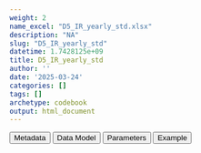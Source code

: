 ```yaml
---
weight: 2
name_excel: "D5_IR_yearly_std.xlsx"
description: "NA"
slug: "D5_IR_yearly_std"
datetime: 1.7428125e+09
title: D5_IR_yearly_std
author: ''
date: '2025-03-24'
categories: []
tags: []
archetype: codebook
output: html_document
---
```


<script src="/rmarkdown-libs/core-js/shim.min.js"></script>
<script src="/rmarkdown-libs/react/react.min.js"></script>
<script src="/rmarkdown-libs/react/react-dom.min.js"></script>
<script src="/rmarkdown-libs/reactwidget/react-tools.js"></script>
<script src="/rmarkdown-libs/htmlwidgets/htmlwidgets.js"></script>
<link href="/rmarkdown-libs/reactable/reactable.css" rel="stylesheet" />
<script src="/rmarkdown-libs/reactable-binding/reactable.js"></script>
<div class="tab">
<button class="tablinks" onclick="openCity(event, &#39;Metadata&#39;)" id="defaultOpen">Metadata</button>
<button class="tablinks" onclick="openCity(event, &#39;Data Model&#39;)">Data Model</button>
<button class="tablinks" onclick="openCity(event, &#39;Parameters&#39;)">Parameters</button>
<button class="tablinks" onclick="openCity(event, &#39;Example&#39;)">Example</button>
</div>
<div id="Metadata" class="tabcontent">
<div id="htmlwidget-1" class="reactable html-widget" style="width:auto;height:600px;"></div>
<script type="application/json" data-for="htmlwidget-1">{"x":{"tag":{"name":"Reactable","attribs":{"data":{"medatata_name":["Name of the dataset","Content of the dataset","Unit of observation","Dataset where the list of UoOs is fully listed and with 1 record per UoO","How many observations per UoO","Variables capturing the UoO","Primary key","Parameters",null,null,null,null,null,null,null,null,null,null,null,null],"metadata_content":["D5_IR_yearly_std",null,null,null,"1",null,null,null,null,null,null,null,null,null,null,null,null,null,null,null]},"columns":[{"id":"medatata_name","name":"medatata_name","type":"character"},{"id":"metadata_content","name":"metadata_content","type":"character"}],"sortable":false,"searchable":true,"pagination":false,"highlight":true,"bordered":true,"striped":true,"style":{"maxWidth":1800},"height":"600px","dataKey":"a9cc04ca89b2655531fbb54641759615"},"children":[]},"class":"reactR_markup"},"evals":[],"jsHooks":[]}</script>
</div>
<div id="Data Model" class="tabcontent">
<div id="htmlwidget-2" class="reactable html-widget" style="width:auto;height:600px;"></div>
<script type="application/json" data-for="htmlwidget-2">{"x":{"tag":{"name":"Reactable","attribs":{"data":{"VarName":["year","IR_std_B_event","lb_std_B_event","ub_std_B_event",null,null,null,null,null,null,null,null,null,null,null,null,null,null,null,null],"Description":[null,"standardised incidence rate of this event","lower bound of the 95% CI of the standardised rate for this event","upper bound of the 95% CI of the standardised rate for this event",null,null,null,null,null,null,null,null,null,null,null,null,null,null,null,null],"Format":["string","float","float","float",null,null,null,null,null,null,null,null,null,null,null,null,null,null,null,null],"Vocabulary":["2020\n2019",null,null,null,null,null,null,null,null,null,null,null,null,null,null,null,null,null,null,null],"Parameters":[null,"event","event","event",null,null,null,null,null,null,null,null,null,null,null,null,null,null,null,null],"Notes and examples":[null,null,null,null,null,null,null,null,null,null,null,null,null,null,null,null,null,null,null,null],"Source tables and variables":[null,null,null,null,null,null,null,null,null,null,null,null,null,null,null,null,null,null,null,null],"Retrieved":["yes",null,null,null,null,null,null,null,null,null,null,null,null,null,null,null,null,null,null,null],"Calculated":[null,null,null,null,null,null,null,null,null,null,null,null,null,null,null,null,null,null,null,null],"Algorithm_id":[null,null,null,null,null,null,null,null,null,null,null,null,null,null,null,null,null,null,null,null],"Rule":[null,"R package dsr","R package dsr","R package dsr",null,null,null,null,null,null,null,null,null,null,null,null,null,null,null,null]},"columns":[{"id":"VarName","name":"VarName","type":"character"},{"id":"Description","name":"Description","type":"character"},{"id":"Format","name":"Format","type":"character"},{"id":"Vocabulary","name":"Vocabulary","type":"character"},{"id":"Parameters","name":"Parameters","type":"character"},{"id":"Notes and examples","name":"Notes and examples","type":"logical"},{"id":"Source tables and variables","name":"Source tables and variables","type":"logical"},{"id":"Retrieved","name":"Retrieved","type":"character"},{"id":"Calculated","name":"Calculated","type":"logical"},{"id":"Algorithm_id","name":"Algorithm_id","type":"logical"},{"id":"Rule","name":"Rule","type":"character"}],"sortable":false,"searchable":true,"pagination":false,"highlight":true,"bordered":true,"striped":true,"style":{"maxWidth":1800},"height":"600px","dataKey":"710e7a795036acad564c2f3056ad9754"},"children":[]},"class":"reactR_markup"},"evals":[],"jsHooks":[]}</script>
</div>
<div id="Parameters" class="tabcontent">
<div id="htmlwidget-3" class="reactable html-widget" style="width:auto;height:600px;"></div>
<script type="application/json" data-for="htmlwidget-3">{"x":{"tag":{"name":"Reactable","attribs":{"data":{"parameter in the variable name":["event",null,null,null,null,null,null,null,null,null,null,null,null,null,null,null,null,null,null,null],"values":[null,null,null,null,null,null,null,null,null,null,null,null,null,null,null,null,null,null,null,null],"name of macro":[null,null,null,null,null,null,null,null,null,null,null,null,null,null,null,null,null,null,null,null],"assigned in":[null,null,null,null,null,null,null,null,null,null,null,null,null,null,null,null,null,null,null,null]},"columns":[{"id":"parameter in the variable name","name":"parameter in the variable name","type":"character"},{"id":"values","name":"values","type":"logical"},{"id":"name of macro","name":"name of macro","type":"logical"},{"id":"assigned in","name":"assigned in","type":"logical"}],"sortable":false,"searchable":true,"pagination":false,"highlight":true,"bordered":true,"striped":true,"style":{"maxWidth":1800},"height":"600px","dataKey":"1632247dd73171e3478306b2234a82ed"},"children":[]},"class":"reactR_markup"},"evals":[],"jsHooks":[]}</script>
</div>
<div id="Example" class="tabcontent">
<div id="htmlwidget-4" class="reactable html-widget" style="width:auto;height:600px;"></div>
<script type="application/json" data-for="htmlwidget-4">{"x":{"tag":{"name":"Reactable","attribs":{"data":{"year":[2019,2020,2020,"NA","NA","NA","NA","NA","NA","NA","NA","NA","NA","NA","NA","NA","NA","NA","NA","NA"],"IR_std_B_COAGDIS_event":[284.26,275.69,0,"NA","NA","NA","NA","NA","NA","NA","NA","NA","NA","NA","NA","NA","NA","NA","NA","NA"],"lb_std_B_COAGDIS_event":[185.79,179.95,"NA","NA","NA","NA","NA","NA","NA","NA","NA","NA","NA","NA","NA","NA","NA","NA","NA","NA"],"ub_std_B_COAGDIS_event":[416.32,404.21,"NA","NA","NA","NA","NA","NA","NA","NA","NA","NA","NA","NA","NA","NA","NA","NA","NA","NA"],"IR_std_B_DIC_event":[0,0,0,"NA","NA","NA","NA","NA","NA","NA","NA","NA","NA","NA","NA","NA","NA","NA","NA","NA"],"lb_std_B_DIC_event":[null,null,null,null,null,null,null,null,null,null,null,null,null,null,null,null,null,null,null,null],"ub_std_B_DIC_event":[null,null,null,null,null,null,null,null,null,null,null,null,null,null,null,null,null,null,null,null],"IR_std_B_HAEMOPHAGOLYNPHOHISTIO_event":[0,0,0,"NA","NA","NA","NA","NA","NA","NA","NA","NA","NA","NA","NA","NA","NA","NA","NA","NA"],"lb_std_B_HAEMOPHAGOLYNPHOHISTIO_event":[null,null,null,null,null,null,null,null,null,null,null,null,null,null,null,null,null,null,null,null],"ub_std_B_HAEMOPHAGOLYNPHOHISTIO_event":[null,null,null,null,null,null,null,null,null,null,null,null,null,null,null,null,null,null,null,null],"IR_std_B_ITP_event":[11.99,0,0,"NA","NA","NA","NA","NA","NA","NA","NA","NA","NA","NA","NA","NA","NA","NA","NA","NA"],"lb_std_B_ITP_event":[0.3,"NA","NA","NA","NA","NA","NA","NA","NA","NA","NA","NA","NA","NA","NA","NA","NA","NA","NA","NA"],"ub_std_B_ITP_event":[66.8,"NA","NA","NA","NA","NA","NA","NA","NA","NA","NA","NA","NA","NA","NA","NA","NA","NA","NA","NA"],"IR_std_B_TTS_event":[249.21,217.59,0,"NA","NA","NA","NA","NA","NA","NA","NA","NA","NA","NA","NA","NA","NA","NA","NA","NA"],"lb_std_B_TTS_event":[158.12,134.64,"NA","NA","NA","NA","NA","NA","NA","NA","NA","NA","NA","NA","NA","NA","NA","NA","NA","NA"],"ub_std_B_TTS_event":[373.69,332.71,"NA","NA","NA","NA","NA","NA","NA","NA","NA","NA","NA","NA","NA","NA","NA","NA","NA","NA"],"IR_std_C_ARRH_event":[170.26,147.42,0,"NA","NA","NA","NA","NA","NA","NA","NA","NA","NA","NA","NA","NA","NA","NA","NA","NA"],"lb_std_C_ARRH_event":[94.32,82.73,"NA","NA","NA","NA","NA","NA","NA","NA","NA","NA","NA","NA","NA","NA","NA","NA","NA","NA"],"ub_std_C_ARRH_event":[282.95,242.67,"NA","NA","NA","NA","NA","NA","NA","NA","NA","NA","NA","NA","NA","NA","NA","NA","NA","NA"],"IR_std_C_CAD_event":[129.34,129.18,0,"NA","NA","NA","NA","NA","NA","NA","NA","NA","NA","NA","NA","NA","NA","NA","NA","NA"],"lb_std_C_CAD_event":[67.84,66.07,"NA","NA","NA","NA","NA","NA","NA","NA","NA","NA","NA","NA","NA","NA","NA","NA","NA","NA"],"ub_std_C_CAD_event":[223.56,227.28,"NA","NA","NA","NA","NA","NA","NA","NA","NA","NA","NA","NA","NA","NA","NA","NA","NA","NA"],"IR_std_C_MYOCARD_event":[0,0,0,"NA","NA","NA","NA","NA","NA","NA","NA","NA","NA","NA","NA","NA","NA","NA","NA","NA"],"lb_std_C_MYOCARD_event":[null,null,null,null,null,null,null,null,null,null,null,null,null,null,null,null,null,null,null,null],"ub_std_C_MYOCARD_event":[null,null,null,null,null,null,null,null,null,null,null,null,null,null,null,null,null,null,null,null],"IR_std_C_PERICARD_event":[0,11.16,0,"NA","NA","NA","NA","NA","NA","NA","NA","NA","NA","NA","NA","NA","NA","NA","NA","NA"],"lb_std_C_PERICARD_event":["NA",0.28,"NA","NA","NA","NA","NA","NA","NA","NA","NA","NA","NA","NA","NA","NA","NA","NA","NA","NA"],"ub_std_C_PERICARD_event":["NA",62.19,"NA","NA","NA","NA","NA","NA","NA","NA","NA","NA","NA","NA","NA","NA","NA","NA","NA","NA"],"IR_std_D_LIVERACUTE_event":[18.23,12.04,0,"NA","NA","NA","NA","NA","NA","NA","NA","NA","NA","NA","NA","NA","NA","NA","NA","NA"],"lb_std_D_LIVERACUTE_event":[2.02,0.3,"NA","NA","NA","NA","NA","NA","NA","NA","NA","NA","NA","NA","NA","NA","NA","NA","NA","NA"],"ub_std_D_LIVERACUTE_event":[67.99,67.06,"NA","NA","NA","NA","NA","NA","NA","NA","NA","NA","NA","NA","NA","NA","NA","NA","NA","NA"],"IR_std_D_PANCRACUTE_event":[41.52,41.13,0,"NA","NA","NA","NA","NA","NA","NA","NA","NA","NA","NA","NA","NA","NA","NA","NA","NA"],"lb_std_D_PANCRACUTE_event":[10.95,10.86,"NA","NA","NA","NA","NA","NA","NA","NA","NA","NA","NA","NA","NA","NA","NA","NA","NA","NA"],"ub_std_D_PANCRACUTE_event":[108.05,107,"NA","NA","NA","NA","NA","NA","NA","NA","NA","NA","NA","NA","NA","NA","NA","NA","NA","NA"],"IR_std_E_DM1_event":[0,17.12,0,"NA","NA","NA","NA","NA","NA","NA","NA","NA","NA","NA","NA","NA","NA","NA","NA","NA"],"lb_std_E_DM1_event":["NA",0.43,"NA","NA","NA","NA","NA","NA","NA","NA","NA","NA","NA","NA","NA","NA","NA","NA","NA","NA"],"ub_std_E_DM1_event":["NA",95.39,"NA","NA","NA","NA","NA","NA","NA","NA","NA","NA","NA","NA","NA","NA","NA","NA","NA","NA"],"IR_std_E_THYROIDAUTOIMM_event":[124.99,79.37,0,"NA","NA","NA","NA","NA","NA","NA","NA","NA","NA","NA","NA","NA","NA","NA","NA","NA"],"lb_std_E_THYROIDAUTOIMM_event":[55.85,28.41,"NA","NA","NA","NA","NA","NA","NA","NA","NA","NA","NA","NA","NA","NA","NA","NA","NA","NA"],"ub_std_E_THYROIDAUTOIMM_event":[240.86,175.26,"NA","NA","NA","NA","NA","NA","NA","NA","NA","NA","NA","NA","NA","NA","NA","NA","NA","NA"],"IR_std_E_THYROIDSUBACUTE_event":[0,0,0,"NA","NA","NA","NA","NA","NA","NA","NA","NA","NA","NA","NA","NA","NA","NA","NA","NA"],"lb_std_E_THYROIDSUBACUTE_event":[null,null,null,null,null,null,null,null,null,null,null,null,null,null,null,null,null,null,null,null],"ub_std_E_THYROIDSUBACUTE_event":[null,null,null,null,null,null,null,null,null,null,null,null,null,null,null,null,null,null,null,null],"IR_std_G_KIACUTE_event":[25.15,81.44,0,"NA","NA","NA","NA","NA","NA","NA","NA","NA","NA","NA","NA","NA","NA","NA","NA","NA"],"lb_std_G_KIACUTE_event":[4.85,38.17,"NA","NA","NA","NA","NA","NA","NA","NA","NA","NA","NA","NA","NA","NA","NA","NA","NA","NA"],"ub_std_G_KIACUTE_event":[75.67,152.09,"NA","NA","NA","NA","NA","NA","NA","NA","NA","NA","NA","NA","NA","NA","NA","NA","NA","NA"],"IR_std_Im_ANAPHYLAXIS_event":[0,0,0,"NA","NA","NA","NA","NA","NA","NA","NA","NA","NA","NA","NA","NA","NA","NA","NA","NA"],"lb_std_Im_ANAPHYLAXIS_event":[null,null,null,null,null,null,null,null,null,null,null,null,null,null,null,null,null,null,null,null],"ub_std_Im_ANAPHYLAXIS_event":[null,null,null,null,null,null,null,null,null,null,null,null,null,null,null,null,null,null,null,null],"IR_std_Im_KAWASAKI_event":[19.05,0,0,"NA","NA","NA","NA","NA","NA","NA","NA","NA","NA","NA","NA","NA","NA","NA","NA","NA"],"lb_std_Im_KAWASAKI_event":[0.48,"NA","NA","NA","NA","NA","NA","NA","NA","NA","NA","NA","NA","NA","NA","NA","NA","NA","NA","NA"],"ub_std_Im_KAWASAKI_event":[106.14,"NA","NA","NA","NA","NA","NA","NA","NA","NA","NA","NA","NA","NA","NA","NA","NA","NA","NA","NA"],"IR_std_M_RHABDOMYOLISIS_event":[0,0,0,"NA","NA","NA","NA","NA","NA","NA","NA","NA","NA","NA","NA","NA","NA","NA","NA","NA"],"lb_std_M_RHABDOMYOLISIS_event":[null,null,null,null,null,null,null,null,null,null,null,null,null,null,null,null,null,null,null,null],"ub_std_M_RHABDOMYOLISIS_event":[null,null,null,null,null,null,null,null,null,null,null,null,null,null,null,null,null,null,null,null],"IR_std_N_ADEM_event":[0,0,0,"NA","NA","NA","NA","NA","NA","NA","NA","NA","NA","NA","NA","NA","NA","NA","NA","NA"],"lb_std_N_ADEM_event":[null,null,null,null,null,null,null,null,null,null,null,null,null,null,null,null,null,null,null,null],"ub_std_N_ADEM_event":[null,null,null,null,null,null,null,null,null,null,null,null,null,null,null,null,null,null,null,null],"IR_std_N_BELLP_event":[0,0,0,"NA","NA","NA","NA","NA","NA","NA","NA","NA","NA","NA","NA","NA","NA","NA","NA","NA"],"lb_std_N_BELLP_event":[null,null,null,null,null,null,null,null,null,null,null,null,null,null,null,null,null,null,null,null],"ub_std_N_BELLP_event":[null,null,null,null,null,null,null,null,null,null,null,null,null,null,null,null,null,null,null,null],"IR_std_N_CONVULGEN_event":[32.9,15.8,0,"NA","NA","NA","NA","NA","NA","NA","NA","NA","NA","NA","NA","NA","NA","NA","NA","NA"],"lb_std_N_CONVULGEN_event":[5.07,0.4,"NA","NA","NA","NA","NA","NA","NA","NA","NA","NA","NA","NA","NA","NA","NA","NA","NA","NA"],"ub_std_N_CONVULGEN_event":[108.61,88.05,"NA","NA","NA","NA","NA","NA","NA","NA","NA","NA","NA","NA","NA","NA","NA","NA","NA","NA"],"IR_std_N_CVST_event":[11.66,0,0,"NA","NA","NA","NA","NA","NA","NA","NA","NA","NA","NA","NA","NA","NA","NA","NA","NA"],"lb_std_N_CVST_event":[0.3,"NA","NA","NA","NA","NA","NA","NA","NA","NA","NA","NA","NA","NA","NA","NA","NA","NA","NA","NA"],"ub_std_N_CVST_event":[64.94,"NA","NA","NA","NA","NA","NA","NA","NA","NA","NA","NA","NA","NA","NA","NA","NA","NA","NA","NA"],"IR_std_N_GBS_event":[0,15.82,0,"NA","NA","NA","NA","NA","NA","NA","NA","NA","NA","NA","NA","NA","NA","NA","NA","NA"],"lb_std_N_GBS_event":["NA",0.4,"NA","NA","NA","NA","NA","NA","NA","NA","NA","NA","NA","NA","NA","NA","NA","NA","NA","NA"],"ub_std_N_GBS_event":["NA",88.12,"NA","NA","NA","NA","NA","NA","NA","NA","NA","NA","NA","NA","NA","NA","NA","NA","NA","NA"],"IR_std_N_HEARINGLOSS_event":[0,10.67,0,"NA","NA","NA","NA","NA","NA","NA","NA","NA","NA","NA","NA","NA","NA","NA","NA","NA"],"lb_std_N_HEARINGLOSS_event":["NA",0.27,"NA","NA","NA","NA","NA","NA","NA","NA","NA","NA","NA","NA","NA","NA","NA","NA","NA","NA"],"ub_std_N_HEARINGLOSS_event":["NA",59.43,"NA","NA","NA","NA","NA","NA","NA","NA","NA","NA","NA","NA","NA","NA","NA","NA","NA","NA"],"IR_std_N_MENINGOENC_event":[0,0,0,"NA","NA","NA","NA","NA","NA","NA","NA","NA","NA","NA","NA","NA","NA","NA","NA","NA"],"lb_std_N_MENINGOENC_event":[null,null,null,null,null,null,null,null,null,null,null,null,null,null,null,null,null,null,null,null],"ub_std_N_MENINGOENC_event":[null,null,null,null,null,null,null,null,null,null,null,null,null,null,null,null,null,null,null,null],"IR_std_N_MYELITISTRANSV_event":[0,0,0,"NA","NA","NA","NA","NA","NA","NA","NA","NA","NA","NA","NA","NA","NA","NA","NA","NA"],"lb_std_N_MYELITISTRANSV_event":[null,null,null,null,null,null,null,null,null,null,null,null,null,null,null,null,null,null,null,null],"ub_std_N_MYELITISTRANSV_event":[null,null,null,null,null,null,null,null,null,null,null,null,null,null,null,null,null,null,null,null],"IR_std_N_NARCOLEPSY_event":[0,0,0,"NA","NA","NA","NA","NA","NA","NA","NA","NA","NA","NA","NA","NA","NA","NA","NA","NA"],"lb_std_N_NARCOLEPSY_event":[null,null,null,null,null,null,null,null,null,null,null,null,null,null,null,null,null,null,null,null],"ub_std_N_NARCOLEPSY_event":[null,null,null,null,null,null,null,null,null,null,null,null,null,null,null,null,null,null,null,null],"IR_std_N_STROKEHEMO_event":[22.96,57.23,0,"NA","NA","NA","NA","NA","NA","NA","NA","NA","NA","NA","NA","NA","NA","NA","NA","NA"],"lb_std_N_STROKEHEMO_event":[2.78,18.57,"NA","NA","NA","NA","NA","NA","NA","NA","NA","NA","NA","NA","NA","NA","NA","NA","NA","NA"],"ub_std_N_STROKEHEMO_event":[82.95,133.61,"NA","NA","NA","NA","NA","NA","NA","NA","NA","NA","NA","NA","NA","NA","NA","NA","NA","NA"],"IR_std_O_DEATHSUDDEN_event":[0,0,0,"NA","NA","NA","NA","NA","NA","NA","NA","NA","NA","NA","NA","NA","NA","NA","NA","NA"],"lb_std_O_DEATHSUDDEN_event":[null,null,null,null,null,null,null,null,null,null,null,null,null,null,null,null,null,null,null,null],"ub_std_O_DEATHSUDDEN_event":[null,null,null,null,null,null,null,null,null,null,null,null,null,null,null,null,null,null,null,null],"IR_std_O_MIS_event":[0,0,0,"NA","NA","NA","NA","NA","NA","NA","NA","NA","NA","NA","NA","NA","NA","NA","NA","NA"],"lb_std_O_MIS_event":[null,null,null,null,null,null,null,null,null,null,null,null,null,null,null,null,null,null,null,null],"ub_std_O_MIS_event":[null,null,null,null,null,null,null,null,null,null,null,null,null,null,null,null,null,null,null,null],"IR_std_R_ARDS_event":[0,0,0,"NA","NA","NA","NA","NA","NA","NA","NA","NA","NA","NA","NA","NA","NA","NA","NA","NA"],"lb_std_R_ARDS_event":[null,null,null,null,null,null,null,null,null,null,null,null,null,null,null,null,null,null,null,null],"ub_std_R_ARDS_event":[null,null,null,null,null,null,null,null,null,null,null,null,null,null,null,null,null,null,null,null],"IR_std_Sk_ERYTHMULTI_event":[0,0,0,"NA","NA","NA","NA","NA","NA","NA","NA","NA","NA","NA","NA","NA","NA","NA","NA","NA"],"lb_std_Sk_ERYTHMULTI_event":[null,null,null,null,null,null,null,null,null,null,null,null,null,null,null,null,null,null,null,null],"ub_std_Sk_ERYTHMULTI_event":[null,null,null,null,null,null,null,null,null,null,null,null,null,null,null,null,null,null,null,null],"IR_std_Sk_SCAR_event":[0,0,0,"NA","NA","NA","NA","NA","NA","NA","NA","NA","NA","NA","NA","NA","NA","NA","NA","NA"],"lb_std_Sk_SCAR_event":[null,null,null,null,null,null,null,null,null,null,null,null,null,null,null,null,null,null,null,null],"ub_std_Sk_SCAR_event":[null,null,null,null,null,null,null,null,null,null,null,null,null,null,null,null,null,null,null,null],"IR_std_SO_ANOSMIAAGEUSIA_event":[0,0,0,"NA","NA","NA","NA","NA","NA","NA","NA","NA","NA","NA","NA","NA","NA","NA","NA","NA"],"lb_std_SO_ANOSMIAAGEUSIA_event":[null,null,null,null,null,null,null,null,null,null,null,null,null,null,null,null,null,null,null,null],"ub_std_SO_ANOSMIAAGEUSIA_event":[null,null,null,null,null,null,null,null,null,null,null,null,null,null,null,null,null,null,null,null],"IR_std_V_CHILBLAIN_event":[0,0,0,"NA","NA","NA","NA","NA","NA","NA","NA","NA","NA","NA","NA","NA","NA","NA","NA","NA"],"lb_std_V_CHILBLAIN_event":[null,null,null,null,null,null,null,null,null,null,null,null,null,null,null,null,null,null,null,null],"ub_std_V_CHILBLAIN_event":[null,null,null,null,null,null,null,null,null,null,null,null,null,null,null,null,null,null,null,null],"IR_std_V_MICROANGIO_event":[0,0,0,"NA","NA","NA","NA","NA","NA","NA","NA","NA","NA","NA","NA","NA","NA","NA","NA","NA"],"lb_std_V_MICROANGIO_event":[null,null,null,null,null,null,null,null,null,null,null,null,null,null,null,null,null,null,null,null],"ub_std_V_MICROANGIO_event":[null,null,null,null,null,null,null,null,null,null,null,null,null,null,null,null,null,null,null,null],"IR_std_V_THROMBOSISARTERIALALGOR_event":[204.92,191.88,0,"NA","NA","NA","NA","NA","NA","NA","NA","NA","NA","NA","NA","NA","NA","NA","NA","NA"],"lb_std_V_THROMBOSISARTERIALALGOR_event":[122.39,114.06,"NA","NA","NA","NA","NA","NA","NA","NA","NA","NA","NA","NA","NA","NA","NA","NA","NA","NA"],"ub_std_V_THROMBOSISARTERIALALGOR_event":[321.95,302.56,"NA","NA","NA","NA","NA","NA","NA","NA","NA","NA","NA","NA","NA","NA","NA","NA","NA","NA"],"IR_std_V_VASCULITISSINGLEORG_event":[0,0,0,"NA","NA","NA","NA","NA","NA","NA","NA","NA","NA","NA","NA","NA","NA","NA","NA","NA"],"lb_std_V_VASCULITISSINGLEORG_event":[null,null,null,null,null,null,null,null,null,null,null,null,null,null,null,null,null,null,null,null],"ub_std_V_VASCULITISSINGLEORG_event":[null,null,null,null,null,null,null,null,null,null,null,null,null,null,null,null,null,null,null,null],"IR_std_V_VTEALGORITHM_event":[44.07,24.99,0,"NA","NA","NA","NA","NA","NA","NA","NA","NA","NA","NA","NA","NA","NA","NA","NA","NA"],"lb_std_V_VTEALGORITHM_event":[13.62,4.84,"NA","NA","NA","NA","NA","NA","NA","NA","NA","NA","NA","NA","NA","NA","NA","NA","NA","NA"],"ub_std_V_VTEALGORITHM_event":[105.65,75.09,"NA","NA","NA","NA","NA","NA","NA","NA","NA","NA","NA","NA","NA","NA","NA","NA","NA","NA"],"IR_std_C_VALVULAR_event":[71.48,11.91,0,"NA","NA","NA","NA","NA","NA","NA","NA","NA","NA","NA","NA","NA","NA","NA","NA","NA"],"lb_std_C_VALVULAR_event":[28.06,0.3,"NA","NA","NA","NA","NA","NA","NA","NA","NA","NA","NA","NA","NA","NA","NA","NA","NA","NA"],"ub_std_C_VALVULAR_event":[149.43,66.34,"NA","NA","NA","NA","NA","NA","NA","NA","NA","NA","NA","NA","NA","NA","NA","NA","NA","NA"],"IR_std_D_DIVERTICULITIS_event":[25.17,18.76,0,"NA","NA","NA","NA","NA","NA","NA","NA","NA","NA","NA","NA","NA","NA","NA","NA","NA"],"lb_std_D_DIVERTICULITIS_event":[4.86,2.04,"NA","NA","NA","NA","NA","NA","NA","NA","NA","NA","NA","NA","NA","NA","NA","NA","NA","NA"],"ub_std_D_DIVERTICULITIS_event":[75.72,70.4,"NA","NA","NA","NA","NA","NA","NA","NA","NA","NA","NA","NA","NA","NA","NA","NA","NA","NA"],"IR_std_D_GALLSTONES_event":[22.96,6.88,0,"NA","NA","NA","NA","NA","NA","NA","NA","NA","NA","NA","NA","NA","NA","NA","NA","NA"],"lb_std_D_GALLSTONES_event":[2.78,0.17,"NA","NA","NA","NA","NA","NA","NA","NA","NA","NA","NA","NA","NA","NA","NA","NA","NA","NA"],"ub_std_D_GALLSTONES_event":[82.95,38.33,"NA","NA","NA","NA","NA","NA","NA","NA","NA","NA","NA","NA","NA","NA","NA","NA","NA","NA"],"IR_std_D_LIVERCIRRHOSIS_event":[22.96,23.9,0,"NA","NA","NA","NA","NA","NA","NA","NA","NA","NA","NA","NA","NA","NA","NA","NA","NA"],"lb_std_D_LIVERCIRRHOSIS_event":[2.78,2.89,"NA","NA","NA","NA","NA","NA","NA","NA","NA","NA","NA","NA","NA","NA","NA","NA","NA","NA"],"ub_std_D_LIVERCIRRHOSIS_event":[82.95,86.35,"NA","NA","NA","NA","NA","NA","NA","NA","NA","NA","NA","NA","NA","NA","NA","NA","NA","NA"],"IR_std_E_GOUT_event":[0,0,0,"NA","NA","NA","NA","NA","NA","NA","NA","NA","NA","NA","NA","NA","NA","NA","NA","NA"],"lb_std_E_GOUT_event":[null,null,null,null,null,null,null,null,null,null,null,null,null,null,null,null,null,null,null,null],"ub_std_E_GOUT_event":[null,null,null,null,null,null,null,null,null,null,null,null,null,null,null,null,null,null,null,null],"IR_std_G_UTI_event":[62.14,18.08,22515.41,"NA","NA","NA","NA","NA","NA","NA","NA","NA","NA","NA","NA","NA","NA","NA","NA","NA"],"lb_std_G_UTI_event":[20.48,2.01,570.04,"NA","NA","NA","NA","NA","NA","NA","NA","NA","NA","NA","NA","NA","NA","NA","NA","NA"],"ub_std_G_UTI_event":[143.81,67.33,125447.84,"NA","NA","NA","NA","NA","NA","NA","NA","NA","NA","NA","NA","NA","NA","NA","NA","NA"],"IR_std_I_CLOSTRIDIUMD_event":[0,6.88,0,"NA","NA","NA","NA","NA","NA","NA","NA","NA","NA","NA","NA","NA","NA","NA","NA","NA"],"lb_std_I_CLOSTRIDIUMD_event":["NA",0.17,"NA","NA","NA","NA","NA","NA","NA","NA","NA","NA","NA","NA","NA","NA","NA","NA","NA","NA"],"ub_std_I_CLOSTRIDIUMD_event":["NA",38.35,"NA","NA","NA","NA","NA","NA","NA","NA","NA","NA","NA","NA","NA","NA","NA","NA","NA","NA"],"IR_std_I_INFLUENZA_event":[0,0,0,"NA","NA","NA","NA","NA","NA","NA","NA","NA","NA","NA","NA","NA","NA","NA","NA","NA"],"lb_std_I_INFLUENZA_event":[null,null,null,null,null,null,null,null,null,null,null,null,null,null,null,null,null,null,null,null],"ub_std_I_INFLUENZA_event":[null,null,null,null,null,null,null,null,null,null,null,null,null,null,null,null,null,null,null,null],"IR_std_Im_SJOGRENS_event":[10.96,0,0,"NA","NA","NA","NA","NA","NA","NA","NA","NA","NA","NA","NA","NA","NA","NA","NA","NA"],"lb_std_Im_SJOGRENS_event":[0.28,"NA","NA","NA","NA","NA","NA","NA","NA","NA","NA","NA","NA","NA","NA","NA","NA","NA","NA","NA"],"ub_std_Im_SJOGRENS_event":[61.04,"NA","NA","NA","NA","NA","NA","NA","NA","NA","NA","NA","NA","NA","NA","NA","NA","NA","NA","NA"],"IR_std_M_FRACTURES_event":[64.22,29.96,0,"NA","NA","NA","NA","NA","NA","NA","NA","NA","NA","NA","NA","NA","NA","NA","NA","NA"],"lb_std_M_FRACTURES_event":[23.2,5.86,"NA","NA","NA","NA","NA","NA","NA","NA","NA","NA","NA","NA","NA","NA","NA","NA","NA","NA"],"ub_std_M_FRACTURES_event":[141.09,89.62,"NA","NA","NA","NA","NA","NA","NA","NA","NA","NA","NA","NA","NA","NA","NA","NA","NA","NA"],"IR_std_M_OSTEOARTHRITIS_event":[216.25,130.05,0,"NA","NA","NA","NA","NA","NA","NA","NA","NA","NA","NA","NA","NA","NA","NA","NA","NA"],"lb_std_M_OSTEOARTHRITIS_event":[131.47,66.5,"NA","NA","NA","NA","NA","NA","NA","NA","NA","NA","NA","NA","NA","NA","NA","NA","NA","NA"],"ub_std_M_OSTEOARTHRITIS_event":[335.17,228.83,"NA","NA","NA","NA","NA","NA","NA","NA","NA","NA","NA","NA","NA","NA","NA","NA","NA","NA"],"IR_std_M_OSTEOMYELITIS_event":[15.79,0,0,"NA","NA","NA","NA","NA","NA","NA","NA","NA","NA","NA","NA","NA","NA","NA","NA","NA"],"lb_std_M_OSTEOMYELITIS_event":[0.4,"NA","NA","NA","NA","NA","NA","NA","NA","NA","NA","NA","NA","NA","NA","NA","NA","NA","NA","NA"],"ub_std_M_OSTEOMYELITIS_event":[87.96,"NA","NA","NA","NA","NA","NA","NA","NA","NA","NA","NA","NA","NA","NA","NA","NA","NA","NA","NA"],"IR_std_M_REACTIVEARTHRITIS_event":[0,0,0,"NA","NA","NA","NA","NA","NA","NA","NA","NA","NA","NA","NA","NA","NA","NA","NA","NA"],"lb_std_M_REACTIVEARTHRITIS_event":[null,null,null,null,null,null,null,null,null,null,null,null,null,null,null,null,null,null,null,null],"ub_std_M_REACTIVEARTHRITIS_event":[null,null,null,null,null,null,null,null,null,null,null,null,null,null,null,null,null,null,null,null],"IR_std_Ment_ORGPSYCHOSIS_event":[11.31,0,0,"NA","NA","NA","NA","NA","NA","NA","NA","NA","NA","NA","NA","NA","NA","NA","NA","NA"],"lb_std_Ment_ORGPSYCHOSIS_event":[0.29,"NA","NA","NA","NA","NA","NA","NA","NA","NA","NA","NA","NA","NA","NA","NA","NA","NA","NA","NA"],"ub_std_Ment_ORGPSYCHOSIS_event":[63.04,"NA","NA","NA","NA","NA","NA","NA","NA","NA","NA","NA","NA","NA","NA","NA","NA","NA","NA","NA"],"IR_std_N_TRIGEMINALNEURALGIA_event":[0,0,0,"NA","NA","NA","NA","NA","NA","NA","NA","NA","NA","NA","NA","NA","NA","NA","NA","NA"],"lb_std_N_TRIGEMINALNEURALGIA_event":[null,null,null,null,null,null,null,null,null,null,null,null,null,null,null,null,null,null,null,null],"ub_std_N_TRIGEMINALNEURALGIA_event":[null,null,null,null,null,null,null,null,null,null,null,null,null,null,null,null,null,null,null,null],"IR_std_SO_CONJUNCTIVITIS_event":[22.94,0,0,"NA","NA","NA","NA","NA","NA","NA","NA","NA","NA","NA","NA","NA","NA","NA","NA","NA"],"lb_std_SO_CONJUNCTIVITIS_event":[2.77,"NA","NA","NA","NA","NA","NA","NA","NA","NA","NA","NA","NA","NA","NA","NA","NA","NA","NA","NA"],"ub_std_SO_CONJUNCTIVITIS_event":[82.94,"NA","NA","NA","NA","NA","NA","NA","NA","NA","NA","NA","NA","NA","NA","NA","NA","NA","NA","NA"],"IR_std_SO_OTITISEXT_event":[0,0,0,"NA","NA","NA","NA","NA","NA","NA","NA","NA","NA","NA","NA","NA","NA","NA","NA","NA"],"lb_std_SO_OTITISEXT_event":[null,null,null,null,null,null,null,null,null,null,null,null,null,null,null,null,null,null,null,null],"ub_std_SO_OTITISEXT_event":[null,null,null,null,null,null,null,null,null,null,null,null,null,null,null,null,null,null,null,null],"IR_std_V_RENOVASCULAR_event":[0,0,0,"NA","NA","NA","NA","NA","NA","NA","NA","NA","NA","NA","NA","NA","NA","NA","NA","NA"],"lb_std_V_RENOVASCULAR_event":[null,null,null,null,null,null,null,null,null,null,null,null,null,null,null,null,null,null,null,null],"ub_std_V_RENOVASCULAR_event":[null,null,null,null,null,null,null,null,null,null,null,null,null,null,null,null,null,null,null,null]},"columns":[{"id":"year","name":"year","type":"numeric"},{"id":"IR_std_B_COAGDIS_event","name":"IR_std_B_COAGDIS_event","type":"numeric"},{"id":"lb_std_B_COAGDIS_event","name":"lb_std_B_COAGDIS_event","type":"numeric"},{"id":"ub_std_B_COAGDIS_event","name":"ub_std_B_COAGDIS_event","type":"numeric"},{"id":"IR_std_B_DIC_event","name":"IR_std_B_DIC_event","type":"numeric"},{"id":"lb_std_B_DIC_event","name":"lb_std_B_DIC_event","type":"logical"},{"id":"ub_std_B_DIC_event","name":"ub_std_B_DIC_event","type":"logical"},{"id":"IR_std_B_HAEMOPHAGOLYNPHOHISTIO_event","name":"IR_std_B_HAEMOPHAGOLYNPHOHISTIO_event","type":"numeric"},{"id":"lb_std_B_HAEMOPHAGOLYNPHOHISTIO_event","name":"lb_std_B_HAEMOPHAGOLYNPHOHISTIO_event","type":"logical"},{"id":"ub_std_B_HAEMOPHAGOLYNPHOHISTIO_event","name":"ub_std_B_HAEMOPHAGOLYNPHOHISTIO_event","type":"logical"},{"id":"IR_std_B_ITP_event","name":"IR_std_B_ITP_event","type":"numeric"},{"id":"lb_std_B_ITP_event","name":"lb_std_B_ITP_event","type":"numeric"},{"id":"ub_std_B_ITP_event","name":"ub_std_B_ITP_event","type":"numeric"},{"id":"IR_std_B_TTS_event","name":"IR_std_B_TTS_event","type":"numeric"},{"id":"lb_std_B_TTS_event","name":"lb_std_B_TTS_event","type":"numeric"},{"id":"ub_std_B_TTS_event","name":"ub_std_B_TTS_event","type":"numeric"},{"id":"IR_std_C_ARRH_event","name":"IR_std_C_ARRH_event","type":"numeric"},{"id":"lb_std_C_ARRH_event","name":"lb_std_C_ARRH_event","type":"numeric"},{"id":"ub_std_C_ARRH_event","name":"ub_std_C_ARRH_event","type":"numeric"},{"id":"IR_std_C_CAD_event","name":"IR_std_C_CAD_event","type":"numeric"},{"id":"lb_std_C_CAD_event","name":"lb_std_C_CAD_event","type":"numeric"},{"id":"ub_std_C_CAD_event","name":"ub_std_C_CAD_event","type":"numeric"},{"id":"IR_std_C_MYOCARD_event","name":"IR_std_C_MYOCARD_event","type":"numeric"},{"id":"lb_std_C_MYOCARD_event","name":"lb_std_C_MYOCARD_event","type":"logical"},{"id":"ub_std_C_MYOCARD_event","name":"ub_std_C_MYOCARD_event","type":"logical"},{"id":"IR_std_C_PERICARD_event","name":"IR_std_C_PERICARD_event","type":"numeric"},{"id":"lb_std_C_PERICARD_event","name":"lb_std_C_PERICARD_event","type":"numeric"},{"id":"ub_std_C_PERICARD_event","name":"ub_std_C_PERICARD_event","type":"numeric"},{"id":"IR_std_D_LIVERACUTE_event","name":"IR_std_D_LIVERACUTE_event","type":"numeric"},{"id":"lb_std_D_LIVERACUTE_event","name":"lb_std_D_LIVERACUTE_event","type":"numeric"},{"id":"ub_std_D_LIVERACUTE_event","name":"ub_std_D_LIVERACUTE_event","type":"numeric"},{"id":"IR_std_D_PANCRACUTE_event","name":"IR_std_D_PANCRACUTE_event","type":"numeric"},{"id":"lb_std_D_PANCRACUTE_event","name":"lb_std_D_PANCRACUTE_event","type":"numeric"},{"id":"ub_std_D_PANCRACUTE_event","name":"ub_std_D_PANCRACUTE_event","type":"numeric"},{"id":"IR_std_E_DM1_event","name":"IR_std_E_DM1_event","type":"numeric"},{"id":"lb_std_E_DM1_event","name":"lb_std_E_DM1_event","type":"numeric"},{"id":"ub_std_E_DM1_event","name":"ub_std_E_DM1_event","type":"numeric"},{"id":"IR_std_E_THYROIDAUTOIMM_event","name":"IR_std_E_THYROIDAUTOIMM_event","type":"numeric"},{"id":"lb_std_E_THYROIDAUTOIMM_event","name":"lb_std_E_THYROIDAUTOIMM_event","type":"numeric"},{"id":"ub_std_E_THYROIDAUTOIMM_event","name":"ub_std_E_THYROIDAUTOIMM_event","type":"numeric"},{"id":"IR_std_E_THYROIDSUBACUTE_event","name":"IR_std_E_THYROIDSUBACUTE_event","type":"numeric"},{"id":"lb_std_E_THYROIDSUBACUTE_event","name":"lb_std_E_THYROIDSUBACUTE_event","type":"logical"},{"id":"ub_std_E_THYROIDSUBACUTE_event","name":"ub_std_E_THYROIDSUBACUTE_event","type":"logical"},{"id":"IR_std_G_KIACUTE_event","name":"IR_std_G_KIACUTE_event","type":"numeric"},{"id":"lb_std_G_KIACUTE_event","name":"lb_std_G_KIACUTE_event","type":"numeric"},{"id":"ub_std_G_KIACUTE_event","name":"ub_std_G_KIACUTE_event","type":"numeric"},{"id":"IR_std_Im_ANAPHYLAXIS_event","name":"IR_std_Im_ANAPHYLAXIS_event","type":"numeric"},{"id":"lb_std_Im_ANAPHYLAXIS_event","name":"lb_std_Im_ANAPHYLAXIS_event","type":"logical"},{"id":"ub_std_Im_ANAPHYLAXIS_event","name":"ub_std_Im_ANAPHYLAXIS_event","type":"logical"},{"id":"IR_std_Im_KAWASAKI_event","name":"IR_std_Im_KAWASAKI_event","type":"numeric"},{"id":"lb_std_Im_KAWASAKI_event","name":"lb_std_Im_KAWASAKI_event","type":"numeric"},{"id":"ub_std_Im_KAWASAKI_event","name":"ub_std_Im_KAWASAKI_event","type":"numeric"},{"id":"IR_std_M_RHABDOMYOLISIS_event","name":"IR_std_M_RHABDOMYOLISIS_event","type":"numeric"},{"id":"lb_std_M_RHABDOMYOLISIS_event","name":"lb_std_M_RHABDOMYOLISIS_event","type":"logical"},{"id":"ub_std_M_RHABDOMYOLISIS_event","name":"ub_std_M_RHABDOMYOLISIS_event","type":"logical"},{"id":"IR_std_N_ADEM_event","name":"IR_std_N_ADEM_event","type":"numeric"},{"id":"lb_std_N_ADEM_event","name":"lb_std_N_ADEM_event","type":"logical"},{"id":"ub_std_N_ADEM_event","name":"ub_std_N_ADEM_event","type":"logical"},{"id":"IR_std_N_BELLP_event","name":"IR_std_N_BELLP_event","type":"numeric"},{"id":"lb_std_N_BELLP_event","name":"lb_std_N_BELLP_event","type":"logical"},{"id":"ub_std_N_BELLP_event","name":"ub_std_N_BELLP_event","type":"logical"},{"id":"IR_std_N_CONVULGEN_event","name":"IR_std_N_CONVULGEN_event","type":"numeric"},{"id":"lb_std_N_CONVULGEN_event","name":"lb_std_N_CONVULGEN_event","type":"numeric"},{"id":"ub_std_N_CONVULGEN_event","name":"ub_std_N_CONVULGEN_event","type":"numeric"},{"id":"IR_std_N_CVST_event","name":"IR_std_N_CVST_event","type":"numeric"},{"id":"lb_std_N_CVST_event","name":"lb_std_N_CVST_event","type":"numeric"},{"id":"ub_std_N_CVST_event","name":"ub_std_N_CVST_event","type":"numeric"},{"id":"IR_std_N_GBS_event","name":"IR_std_N_GBS_event","type":"numeric"},{"id":"lb_std_N_GBS_event","name":"lb_std_N_GBS_event","type":"numeric"},{"id":"ub_std_N_GBS_event","name":"ub_std_N_GBS_event","type":"numeric"},{"id":"IR_std_N_HEARINGLOSS_event","name":"IR_std_N_HEARINGLOSS_event","type":"numeric"},{"id":"lb_std_N_HEARINGLOSS_event","name":"lb_std_N_HEARINGLOSS_event","type":"numeric"},{"id":"ub_std_N_HEARINGLOSS_event","name":"ub_std_N_HEARINGLOSS_event","type":"numeric"},{"id":"IR_std_N_MENINGOENC_event","name":"IR_std_N_MENINGOENC_event","type":"numeric"},{"id":"lb_std_N_MENINGOENC_event","name":"lb_std_N_MENINGOENC_event","type":"logical"},{"id":"ub_std_N_MENINGOENC_event","name":"ub_std_N_MENINGOENC_event","type":"logical"},{"id":"IR_std_N_MYELITISTRANSV_event","name":"IR_std_N_MYELITISTRANSV_event","type":"numeric"},{"id":"lb_std_N_MYELITISTRANSV_event","name":"lb_std_N_MYELITISTRANSV_event","type":"logical"},{"id":"ub_std_N_MYELITISTRANSV_event","name":"ub_std_N_MYELITISTRANSV_event","type":"logical"},{"id":"IR_std_N_NARCOLEPSY_event","name":"IR_std_N_NARCOLEPSY_event","type":"numeric"},{"id":"lb_std_N_NARCOLEPSY_event","name":"lb_std_N_NARCOLEPSY_event","type":"logical"},{"id":"ub_std_N_NARCOLEPSY_event","name":"ub_std_N_NARCOLEPSY_event","type":"logical"},{"id":"IR_std_N_STROKEHEMO_event","name":"IR_std_N_STROKEHEMO_event","type":"numeric"},{"id":"lb_std_N_STROKEHEMO_event","name":"lb_std_N_STROKEHEMO_event","type":"numeric"},{"id":"ub_std_N_STROKEHEMO_event","name":"ub_std_N_STROKEHEMO_event","type":"numeric"},{"id":"IR_std_O_DEATHSUDDEN_event","name":"IR_std_O_DEATHSUDDEN_event","type":"numeric"},{"id":"lb_std_O_DEATHSUDDEN_event","name":"lb_std_O_DEATHSUDDEN_event","type":"logical"},{"id":"ub_std_O_DEATHSUDDEN_event","name":"ub_std_O_DEATHSUDDEN_event","type":"logical"},{"id":"IR_std_O_MIS_event","name":"IR_std_O_MIS_event","type":"numeric"},{"id":"lb_std_O_MIS_event","name":"lb_std_O_MIS_event","type":"logical"},{"id":"ub_std_O_MIS_event","name":"ub_std_O_MIS_event","type":"logical"},{"id":"IR_std_R_ARDS_event","name":"IR_std_R_ARDS_event","type":"numeric"},{"id":"lb_std_R_ARDS_event","name":"lb_std_R_ARDS_event","type":"logical"},{"id":"ub_std_R_ARDS_event","name":"ub_std_R_ARDS_event","type":"logical"},{"id":"IR_std_Sk_ERYTHMULTI_event","name":"IR_std_Sk_ERYTHMULTI_event","type":"numeric"},{"id":"lb_std_Sk_ERYTHMULTI_event","name":"lb_std_Sk_ERYTHMULTI_event","type":"logical"},{"id":"ub_std_Sk_ERYTHMULTI_event","name":"ub_std_Sk_ERYTHMULTI_event","type":"logical"},{"id":"IR_std_Sk_SCAR_event","name":"IR_std_Sk_SCAR_event","type":"numeric"},{"id":"lb_std_Sk_SCAR_event","name":"lb_std_Sk_SCAR_event","type":"logical"},{"id":"ub_std_Sk_SCAR_event","name":"ub_std_Sk_SCAR_event","type":"logical"},{"id":"IR_std_SO_ANOSMIAAGEUSIA_event","name":"IR_std_SO_ANOSMIAAGEUSIA_event","type":"numeric"},{"id":"lb_std_SO_ANOSMIAAGEUSIA_event","name":"lb_std_SO_ANOSMIAAGEUSIA_event","type":"logical"},{"id":"ub_std_SO_ANOSMIAAGEUSIA_event","name":"ub_std_SO_ANOSMIAAGEUSIA_event","type":"logical"},{"id":"IR_std_V_CHILBLAIN_event","name":"IR_std_V_CHILBLAIN_event","type":"numeric"},{"id":"lb_std_V_CHILBLAIN_event","name":"lb_std_V_CHILBLAIN_event","type":"logical"},{"id":"ub_std_V_CHILBLAIN_event","name":"ub_std_V_CHILBLAIN_event","type":"logical"},{"id":"IR_std_V_MICROANGIO_event","name":"IR_std_V_MICROANGIO_event","type":"numeric"},{"id":"lb_std_V_MICROANGIO_event","name":"lb_std_V_MICROANGIO_event","type":"logical"},{"id":"ub_std_V_MICROANGIO_event","name":"ub_std_V_MICROANGIO_event","type":"logical"},{"id":"IR_std_V_THROMBOSISARTERIALALGOR_event","name":"IR_std_V_THROMBOSISARTERIALALGOR_event","type":"numeric"},{"id":"lb_std_V_THROMBOSISARTERIALALGOR_event","name":"lb_std_V_THROMBOSISARTERIALALGOR_event","type":"numeric"},{"id":"ub_std_V_THROMBOSISARTERIALALGOR_event","name":"ub_std_V_THROMBOSISARTERIALALGOR_event","type":"numeric"},{"id":"IR_std_V_VASCULITISSINGLEORG_event","name":"IR_std_V_VASCULITISSINGLEORG_event","type":"numeric"},{"id":"lb_std_V_VASCULITISSINGLEORG_event","name":"lb_std_V_VASCULITISSINGLEORG_event","type":"logical"},{"id":"ub_std_V_VASCULITISSINGLEORG_event","name":"ub_std_V_VASCULITISSINGLEORG_event","type":"logical"},{"id":"IR_std_V_VTEALGORITHM_event","name":"IR_std_V_VTEALGORITHM_event","type":"numeric"},{"id":"lb_std_V_VTEALGORITHM_event","name":"lb_std_V_VTEALGORITHM_event","type":"numeric"},{"id":"ub_std_V_VTEALGORITHM_event","name":"ub_std_V_VTEALGORITHM_event","type":"numeric"},{"id":"IR_std_C_VALVULAR_event","name":"IR_std_C_VALVULAR_event","type":"numeric"},{"id":"lb_std_C_VALVULAR_event","name":"lb_std_C_VALVULAR_event","type":"numeric"},{"id":"ub_std_C_VALVULAR_event","name":"ub_std_C_VALVULAR_event","type":"numeric"},{"id":"IR_std_D_DIVERTICULITIS_event","name":"IR_std_D_DIVERTICULITIS_event","type":"numeric"},{"id":"lb_std_D_DIVERTICULITIS_event","name":"lb_std_D_DIVERTICULITIS_event","type":"numeric"},{"id":"ub_std_D_DIVERTICULITIS_event","name":"ub_std_D_DIVERTICULITIS_event","type":"numeric"},{"id":"IR_std_D_GALLSTONES_event","name":"IR_std_D_GALLSTONES_event","type":"numeric"},{"id":"lb_std_D_GALLSTONES_event","name":"lb_std_D_GALLSTONES_event","type":"numeric"},{"id":"ub_std_D_GALLSTONES_event","name":"ub_std_D_GALLSTONES_event","type":"numeric"},{"id":"IR_std_D_LIVERCIRRHOSIS_event","name":"IR_std_D_LIVERCIRRHOSIS_event","type":"numeric"},{"id":"lb_std_D_LIVERCIRRHOSIS_event","name":"lb_std_D_LIVERCIRRHOSIS_event","type":"numeric"},{"id":"ub_std_D_LIVERCIRRHOSIS_event","name":"ub_std_D_LIVERCIRRHOSIS_event","type":"numeric"},{"id":"IR_std_E_GOUT_event","name":"IR_std_E_GOUT_event","type":"numeric"},{"id":"lb_std_E_GOUT_event","name":"lb_std_E_GOUT_event","type":"logical"},{"id":"ub_std_E_GOUT_event","name":"ub_std_E_GOUT_event","type":"logical"},{"id":"IR_std_G_UTI_event","name":"IR_std_G_UTI_event","type":"numeric"},{"id":"lb_std_G_UTI_event","name":"lb_std_G_UTI_event","type":"numeric"},{"id":"ub_std_G_UTI_event","name":"ub_std_G_UTI_event","type":"numeric"},{"id":"IR_std_I_CLOSTRIDIUMD_event","name":"IR_std_I_CLOSTRIDIUMD_event","type":"numeric"},{"id":"lb_std_I_CLOSTRIDIUMD_event","name":"lb_std_I_CLOSTRIDIUMD_event","type":"numeric"},{"id":"ub_std_I_CLOSTRIDIUMD_event","name":"ub_std_I_CLOSTRIDIUMD_event","type":"numeric"},{"id":"IR_std_I_INFLUENZA_event","name":"IR_std_I_INFLUENZA_event","type":"numeric"},{"id":"lb_std_I_INFLUENZA_event","name":"lb_std_I_INFLUENZA_event","type":"logical"},{"id":"ub_std_I_INFLUENZA_event","name":"ub_std_I_INFLUENZA_event","type":"logical"},{"id":"IR_std_Im_SJOGRENS_event","name":"IR_std_Im_SJOGRENS_event","type":"numeric"},{"id":"lb_std_Im_SJOGRENS_event","name":"lb_std_Im_SJOGRENS_event","type":"numeric"},{"id":"ub_std_Im_SJOGRENS_event","name":"ub_std_Im_SJOGRENS_event","type":"numeric"},{"id":"IR_std_M_FRACTURES_event","name":"IR_std_M_FRACTURES_event","type":"numeric"},{"id":"lb_std_M_FRACTURES_event","name":"lb_std_M_FRACTURES_event","type":"numeric"},{"id":"ub_std_M_FRACTURES_event","name":"ub_std_M_FRACTURES_event","type":"numeric"},{"id":"IR_std_M_OSTEOARTHRITIS_event","name":"IR_std_M_OSTEOARTHRITIS_event","type":"numeric"},{"id":"lb_std_M_OSTEOARTHRITIS_event","name":"lb_std_M_OSTEOARTHRITIS_event","type":"numeric"},{"id":"ub_std_M_OSTEOARTHRITIS_event","name":"ub_std_M_OSTEOARTHRITIS_event","type":"numeric"},{"id":"IR_std_M_OSTEOMYELITIS_event","name":"IR_std_M_OSTEOMYELITIS_event","type":"numeric"},{"id":"lb_std_M_OSTEOMYELITIS_event","name":"lb_std_M_OSTEOMYELITIS_event","type":"numeric"},{"id":"ub_std_M_OSTEOMYELITIS_event","name":"ub_std_M_OSTEOMYELITIS_event","type":"numeric"},{"id":"IR_std_M_REACTIVEARTHRITIS_event","name":"IR_std_M_REACTIVEARTHRITIS_event","type":"numeric"},{"id":"lb_std_M_REACTIVEARTHRITIS_event","name":"lb_std_M_REACTIVEARTHRITIS_event","type":"logical"},{"id":"ub_std_M_REACTIVEARTHRITIS_event","name":"ub_std_M_REACTIVEARTHRITIS_event","type":"logical"},{"id":"IR_std_Ment_ORGPSYCHOSIS_event","name":"IR_std_Ment_ORGPSYCHOSIS_event","type":"numeric"},{"id":"lb_std_Ment_ORGPSYCHOSIS_event","name":"lb_std_Ment_ORGPSYCHOSIS_event","type":"numeric"},{"id":"ub_std_Ment_ORGPSYCHOSIS_event","name":"ub_std_Ment_ORGPSYCHOSIS_event","type":"numeric"},{"id":"IR_std_N_TRIGEMINALNEURALGIA_event","name":"IR_std_N_TRIGEMINALNEURALGIA_event","type":"numeric"},{"id":"lb_std_N_TRIGEMINALNEURALGIA_event","name":"lb_std_N_TRIGEMINALNEURALGIA_event","type":"logical"},{"id":"ub_std_N_TRIGEMINALNEURALGIA_event","name":"ub_std_N_TRIGEMINALNEURALGIA_event","type":"logical"},{"id":"IR_std_SO_CONJUNCTIVITIS_event","name":"IR_std_SO_CONJUNCTIVITIS_event","type":"numeric"},{"id":"lb_std_SO_CONJUNCTIVITIS_event","name":"lb_std_SO_CONJUNCTIVITIS_event","type":"numeric"},{"id":"ub_std_SO_CONJUNCTIVITIS_event","name":"ub_std_SO_CONJUNCTIVITIS_event","type":"numeric"},{"id":"IR_std_SO_OTITISEXT_event","name":"IR_std_SO_OTITISEXT_event","type":"numeric"},{"id":"lb_std_SO_OTITISEXT_event","name":"lb_std_SO_OTITISEXT_event","type":"logical"},{"id":"ub_std_SO_OTITISEXT_event","name":"ub_std_SO_OTITISEXT_event","type":"logical"},{"id":"IR_std_V_RENOVASCULAR_event","name":"IR_std_V_RENOVASCULAR_event","type":"numeric"},{"id":"lb_std_V_RENOVASCULAR_event","name":"lb_std_V_RENOVASCULAR_event","type":"logical"},{"id":"ub_std_V_RENOVASCULAR_event","name":"ub_std_V_RENOVASCULAR_event","type":"logical"}],"sortable":false,"searchable":true,"pagination":false,"highlight":true,"bordered":true,"striped":true,"style":{"maxWidth":1800},"height":"600px","dataKey":"d524fd9742f471ea03fc3e13266e6844"},"children":[]},"class":"reactR_markup"},"evals":[],"jsHooks":[]}</script>
</div>
